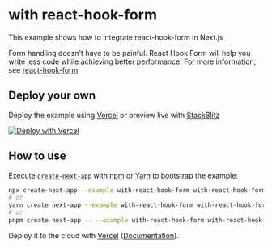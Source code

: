 # with react-hook-form

This example shows how to integrate react-hook-form in Next.js

Form handling doesn't have to be painful. React Hook Form will help you write less code while achieving better performance. For more information, see [react-hook-form](https://react-hook-form.com)

## Deploy your own

Deploy the example using [Vercel](https://vercel.com/now) or preview live with [StackBlitz](https://stackblitz.com/github/vercel/next.js/tree/canary/examples/with-react-hook-form)

[![Deploy with Vercel](https://vercel.com/button)](https://vercel.com/new/git/external?repository-url=https://github.com/vercel/next.js/tree/canary/examples/with-react-hook-form&project-name=with-react-hook-form&repository-name=with-react-hook-form)

## How to use

Execute [`create-next-app`](https://github.com/vercel/next.js/tree/canary/packages/create-next-app) with [npm](https://docs.npmjs.com/cli/init) or [Yarn](https://yarnpkg.com/lang/en/docs/cli/create/) to bootstrap the example:

```bash
npx create-next-app --example with-react-hook-form with-react-hook-form-app
# or
yarn create next-app --example with-react-hook-form with-react-hook-form-app
# or
pnpm create next-app -- --example with-react-hook-form with-react-hook-form-app
```

Deploy it to the cloud with [Vercel](https://vercel.com/new?utm_source=github&utm_medium=readme&utm_campaign=next-example) ([Documentation](https://nextjs.org/docs/deployment)).
